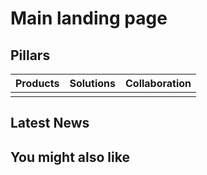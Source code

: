 # Main landing page

## Pillars

| Products | Solutions | Collaboration |
|----------|----------|----------|
|          |          |          |

## Latest News

## You might also like

